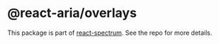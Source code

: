 # @react-aria/overlays

This package is part of [react-spectrum](https://github.com/watheia/spectrum). See the repo for more details.
